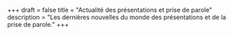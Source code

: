 +++
draft 			= false
title 			= "Actualité des présentations et prise de parole"
description		= "Les dernières nouvelles du monde des présentations et de la prise de parole."
+++